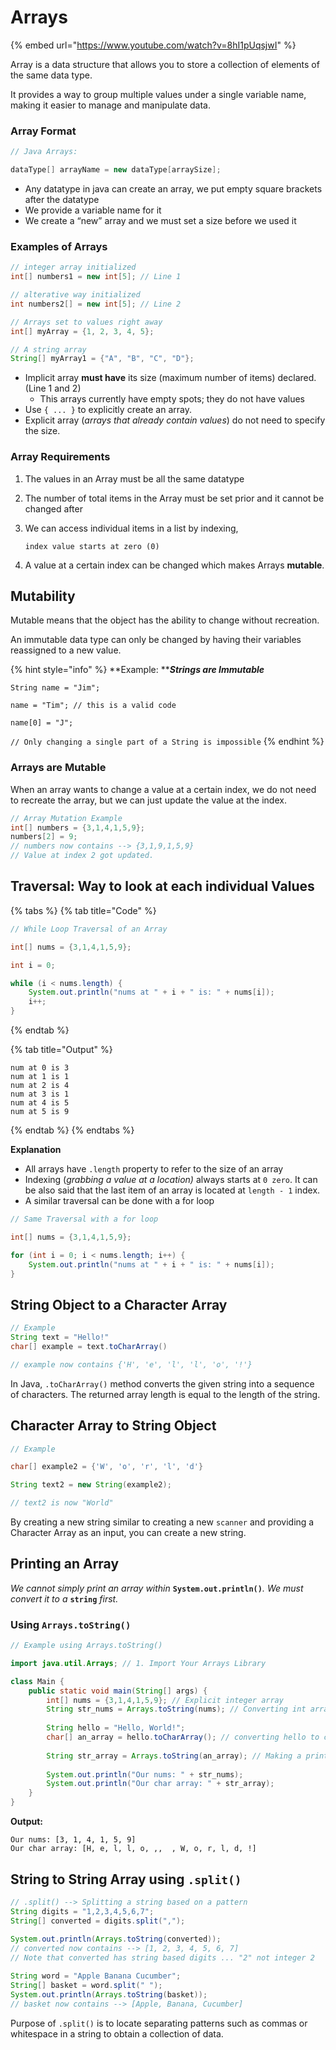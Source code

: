# Arrays

{% embed url="https://www.youtube.com/watch?v=8hI1pUqsjwI" %}

Array is a data structure that allows you to store a collection of elements of the same data type.&#x20;

It provides a way to group multiple values under a single variable name, making it easier to manage and manipulate data.

### Array Format

```java
// Java Arrays:

dataType[] arrayName = new dataType[arraySize];
```

* Any datatype in java can create an array, we put empty square brackets after the datatype
* We provide a variable name for it
* We create a “new” array and we must set a size before we used it

### Examples of Arrays

```java
// integer array initialized
int[] numbers1 = new int[5]; // Line 1

// alterative way initialized
int numbers2[] = new int[5]; // Line 2

// Arrays set to values right away
int[] myArray = {1, 2, 3, 4, 5};

// A string array
String[] myArray1 = {"A", "B", "C", "D"};
```

* Implicit array **must have** its size (maximum number of items) declared. (Line 1 and 2)
  * This arrays currently have empty spots; they do not have values
* Use `{ ... }` to explicitly create an array.
* Explicit array (_arrays that already contain values_) do not need to specify the size.

### Array Requirements

1. The values in an Array must be all the same datatype
2. The number of total items in the Array must be set prior and it cannot be changed after&#x20;
3.  We can access individual items in a list by indexing,&#x20;

    `index value starts at zero (0)`
4. A value at a certain index can be changed which makes Arrays **mutable**.

## Mutability

Mutable means that the object has the ability to change without recreation.

An immutable data type can only be changed by having their variables reassigned to a new value.

{% hint style="info" %}
**Example: **_**Strings are Immutable**_

`String name = "Jim";`

`name = "Tim"; // this is a valid code`

`name[0] = "J";`&#x20;

`// Only changing a single part of a String is impossible`
{% endhint %}

### Arrays are Mutable

When an array wants to change a value at a certain index, we do not need to recreate the array, but we can just update the value at the index.

```java
// Array Mutation Example
int[] numbers = {3,1,4,1,5,9};
numbers[2] = 9;
// numbers now contains --> {3,1,9,1,5,9}
// Value at index 2 got updated.
```

## Traversal: Way to look at each individual Values

{% tabs %}
{% tab title="Code" %}
```java
// While Loop Traversal of an Array

int[] nums = {3,1,4,1,5,9};

int i = 0;

while (i < nums.length) {
    System.out.println("nums at " + i + " is: " + nums[i]);
    i++; 
}
```
{% endtab %}

{% tab title="Output" %}
```
num at 0 is 3
num at 1 is 1
num at 2 is 4
num at 3 is 1
num at 4 is 5
num at 5 is 9
```
{% endtab %}
{% endtabs %}

**Explanation**

* All arrays have `.length` property to refer to the size of an array
* Indexing (_grabbing a value at a location)_ always starts at `0 zero`. It can be also said that the last item of an array is located at `length - 1` index.
* A similar traversal can be done with a for loop

```java
// Same Traversal with a for loop

int[] nums = {3,1,4,1,5,9};

for (int i = 0; i < nums.length; i++) {
    System.out.println("nums at " + i + " is: " + nums[i]);
}
```

## String Object to a Character Array

```java
// Example
String text = "Hello!"
char[] example = text.toCharArray()

// example now contains {'H', 'e', 'l', 'l', 'o', '!'}
```

In Java, `.toCharArray()` method converts the given string into a sequence of characters. The returned array length is equal to the length of the string.

## Character Array to String Object

```java
// Example

char[] example2 = {'W', 'o', 'r', 'l', 'd'}

String text2 = new String(example2);

// text2 is now "World"
```

By creating a new string similar to creating a new `scanner` and providing a Character Array as an input, you can create a new string.

## Printing an Array

_We cannot simply print an array within_ **`System.out.println()`**_. We must convert it to a_ **`string`** _first._

### Using `Arrays.toString()`

```java
// Example using Arrays.toString()

import java.util.Arrays; // 1. Import Your Arrays Library

class Main {
    public static void main(String[] args) {
        int[] nums = {3,1,4,1,5,9}; // Explicit integer array
        String str_nums = Arrays.toString(nums); // Converting int array to string
        
        String hello = "Hello, World!";
        char[] an_array = hello.toCharArray(); // converting hello to character array
        
        String str_array = Arrays.toString(an_array); // Making a printable char array
        
        System.out.println("Our nums: " + str_nums);
        System.out.println("Our char array: " + str_array); 
    }
}
```

**Output:**

```
Our nums: [3, 1, 4, 1, 5, 9]
Our char array: [H, e, l, l, o, ,,  , W, o, r, l, d, !]
```

## String to String Array using `.split()`

```java
// .split() --> Splitting a string based on a pattern
String digits = "1,2,3,4,5,6,7";
String[] converted = digits.split(",");
       
System.out.println(Arrays.toString(converted));
// converted now contains --> [1, 2, 3, 4, 5, 6, 7]
// Note that converted has string based digits ... "2" not integer 2

String word = "Apple Banana Cucumber";
String[] basket = word.split(" ");
System.out.println(Arrays.toString(basket));
// basket now contains --> [Apple, Banana, Cucumber]
```

Purpose of `.split()` is to locate separating patterns such as commas or whitespace in a string to obtain a collection of data.
